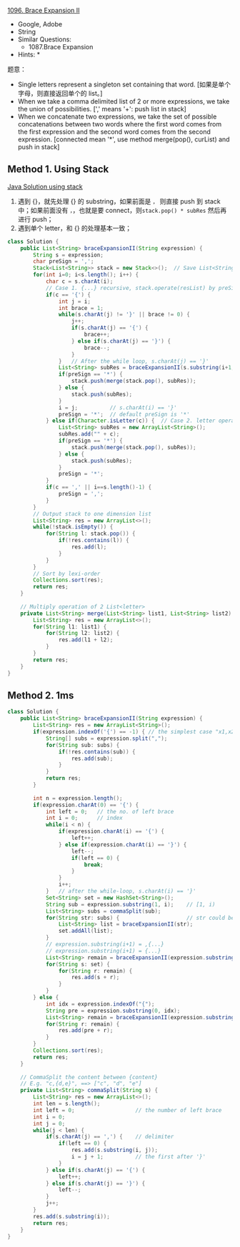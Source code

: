 [1096. Brace Expansion II](https://leetcode.com/problems/brace-expansion-ii/)

* Google, Adobe
* String
* Similar Questions:
    * 1087.Brace Expansion
* Hints:
    * 

题意：
* Single letters represent a singleton set containing that word. [如果是单个字母，则直接返回单个的 list。]
* When we take a comma delimited list of 2 or more expressions, we take the union of possibilities. [',' means '+': push list in stack]
* When we concatenate two expressions, we take the set of possible concatenations between two words where the first word comes from the first expression and the second word comes from the second expression. [connected mean '*', use method merge(pop(), curList) and push in stack]

## Method 1. Using Stack
[Java Solution using stack](https://leetcode.com/problems/brace-expansion-ii/discuss/318366/Java-Solution-using-stack)
1. 遇到 {}，就先处理 {} 的 substring，如果前面是 `，` 则直接 push 到 stack 中；如果前面没有 `，`，也就是要 connect，则`stack.pop() * subRes` 然后再进行 push；
2. 遇到单个 letter，和 {} 的处理基本一致；

```java 
class Solution {
    public List<String> braceExpansionII(String expression) {
        String s = expression;
        char preSign = ',';
        Stack<List<String>> stack = new Stack<>();  // Save List<String>
        for(int i=0; i<s.length(); i++) {
            char c = s.charAt(i);
            // Case 1. {...} recursive, stack.operate(resList) by preSing
            if(c == '{') {
                int j = i;
                int brace = 1;
                while(s.charAt(j) != '}' || brace != 0) {
                    j++;
                    if(s.charAt(j) == '{') {
                        brace++;
                    } else if(s.charAt(j) == '}') {
                        brace--;
                    }
                }   // After the while loop, s.charAt(j) == '}'
                List<String> subRes = braceExpansionII(s.substring(i+1, j));
                if(preSign == '*') {
                    stack.push(merge(stack.pop(), subRes));
                } else {
                    stack.push(subRes);
                }
                i = j;          // s.charAt(i) == '}'
                preSign = '*';  // default preSign is '*'
            } else if(Character.isLetter(c)) {  // Case 2. letter operate by preSign
                List<String> subRes = new ArrayList<String>();
                subRes.add("" + c);
                if(preSign == '*') {
                    stack.push(merge(stack.pop(), subRes));
                } else {
                    stack.push(subRes);
                }
                preSign = '*';
            }
            if(c == ',' || i==s.length()-1) {
                preSign = ',';
            }
        }
        // Output stack to one dimension list
        List<String> res = new ArrayList<>();
        while(!stack.isEmpty()) {
            for(String l: stack.pop()) {
                if(!res.contains(l)) {
                    res.add(l);
                }
            }
        }
        // Sort by lexi-order
        Collections.sort(res);
        return res;
    }
    
    // Multiply operation of 2 List<letter>
    private List<String> merge(List<String> list1, List<String> list2) {
        List<String> res = new ArrayList<>();
        for(String l1: list1) {
            for(String l2: list2) {
                res.add(l1 + l2);
            }
        }
        return res;
    }
}
```

## Method 2. 1ms
```java 
class Solution {
    public List<String> braceExpansionII(String expression) {
        List<String> res = new ArrayList<String>();
        if(expression.indexOf('{') == -1) { // the simplest case "x1,x2,x3"
            String[] subs = expression.split(",");
            for(String sub: subs) {
                if(!res.contains(sub)) {
                    res.add(sub);
                }
            }
            return res;
        }
        
        int n = expression.length();
        if(expression.charAt(0) == '{') {
            int left = 0;   // the no. of left brace
            int i = 0;      // index
            while(i < n) {
                if(expression.charAt(i) == '{') {
                    left++;
                } else if(expression.charAt(i) == '}') {
                    left--;
                    if(left == 0) {
                        break;
                    }
                }
                i++;
            }   // after the while-loop, s.charAt(i) == '}'
            Set<String> set = new HashSet<String>();
            String sub = expression.substring(1, i);    // [1, i)
            List<String> subs = commaSplit(sub);
            for(String str: subs) {                     // str could be "c" or "{d,e}"
                List<String> list = braceExpansionII(str);
                set.addAll(list);
            }
            // expression.substring(i+1) = ,{...}
            // expression.substring(i+1) = {...}
            List<String> remain = braceExpansionII(expression.substring(i + 1));    // s.charAt(i) is '}'
            for(String s: set) {
                for(String r: remain) {
                    res.add(s + r);
                }
            }
        } else {
            int idx = expression.indexOf("{");
            String pre = expression.substring(0, idx);
            List<String> remain = braceExpansionII(expression.substring(idx));  // {...}...
            for(String r: remain) {
                res.add(pre + r);
            }
        }
        Collections.sort(res);
        return res;
    }
    
    // CommaSplit the content between {content}
    // E.g. "c,{d,e}", ==> ["c", "d", "e"]
    private List<String> commaSplit(String s) { 
        List<String> res = new ArrayList<>();
        int len = s.length();
        int left = 0;                   // the number of left brace
        int i = 0;
        int j = 0;
        while(j < len) {
            if(s.charAt(j) == ',') {    // delimiter
                if(left == 0) {
                    res.add(s.substring(i, j));
                    i = j + 1;          // the first after '}'
                }
            } else if(s.charAt(j) == '{') {
                left++;
            } else if(s.charAt(j) == '}') {
                left--;
            }
            j++;
        }
        res.add(s.substring(i));
        return res;
    }
}
```
